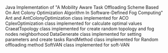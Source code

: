 Java Implementation of "A Mobility Aware Task Offloading Scheme Based On Ant Colony Optimization Algorithm In Software-Defined Fog Computing"
Ant and AntColonyOptimization class implemented for ACO
CplexOptimization class implemented for calculate optimal values
CraeatTopology class implemented for create random topology and fog nodes neighborhood
DataGenerate class implemented for setting parameters and create tasks
RandMethod class implemented for Random offloading method
SoftVAN class implemented for soft-VAN